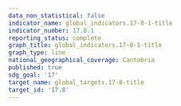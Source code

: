 ```yaml
---
data_non_statistical: false
indicator_name: global_indicators.17-8-1-title
indicator_number: 17.8.1
reporting_status: complete
graph_title: global_indicators.17-8-1-title
graph_type: line
national_geographical_coverage: Cantabria
published: true
sdg_goal: '17'
target_name: global_targets.17-8-title
target_id: '17.8'
---
```

